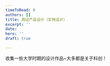 ```yaml
---
timeToRead: 0
authors: []
title: 周边产品设计（实物设计）
excerpt: ''
date: 
hero: ''
draft: true

---
```

收集一些大学时期的设计作品\~大多都是关于科创！